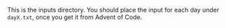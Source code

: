 This is the inputs directory.
You should place the input for each day under `dayX.txt`, once you get it from Advent of Code.
